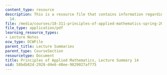 ```yaml
---
content_type: resource
description: This is a resource file that contains information regarding lecture summary
  14.
file: /media/courses/18-311-principles-of-applied-mathematics-spring-2014/58bdb82d2928d4e648ee9829027af775_MIT18_311S14_Lecture14.pdf
file_type: application/pdf
learning_resource_types:
- Lecture Notes
ocw_type: OCWFile
parent_title: Lecture Summaries
parent_type: CourseSection
resourcetype: Document
title: Principles of Applied Mathematics, Lecture Summary 14
uid: 58bdb82d-2928-d4e6-48ee-9829027af775
---
```

